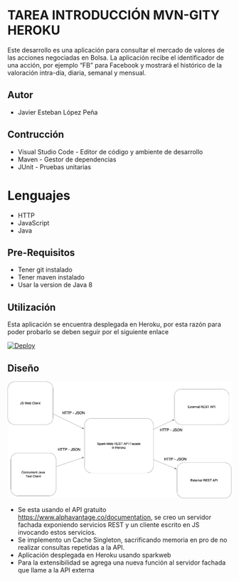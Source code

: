 # TAREA INTRODUCCIÓN MVN-GITY HEROKU
Este desarrollo es una aplicación para consultar el mercado de valores de las acciones negociadas en Bolsa. La aplicación recibe el identificador de una acción, por ejemplo “FB” para Facebook  y mostrará el histórico de la valoración intra-día, diaria, semanal y mensual.

## Autor
* Javier Esteban López Peña

## Contrucción
* Visual Studio Code - Editor de código y ambiente de desarrollo
* Maven - Gestor de dependencias
* JUnit - Pruebas unitarias

# Lenguajes
* HTTP
* JavaScript
* Java

## Pre-Requisitos
* Tener git instalado
* Tener maven instalado
* Usar la version de Java 8

## Utilización
Esta aplicación se encuentra desplegada en Heroku, por esta razón para poder probarlo se deben seguir por el siguiente enlace

[![Deploy](https://www.herokucdn.com/deploy/button.svg)](https://sparkwebapparep.herokuapp.com/)

## Diseño

![](img/ArquitecturaSimpleEjercicio.png)

* Se esta usando el API gratuito https://www.alphavantage.co/documentation, se creo un servidor fachada exponiendo servicios REST y un cliente escrito en JS invocando estos servicios.
* Se implemento un Cache Singleton, sacrificando memoria en pro de no realizar consultas repetidas a la API.
* Aplicación desplegada en Heroku usando sparkweb
* Para la extensibilidad se agrega una nueva función al servidor fachada que llame a la API externa
